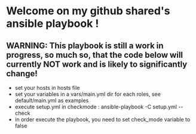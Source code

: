 # Welcome on my github shared's ansible playbook !

## WARNING: This playbook is still a work in progress, so much so, that the code below will currently NOT work and is likely to significantly change!

* set your hosts in hosts file
* set your variables in a vars/main.yml dir for each roles, see default/main.yml as examples
* execute setup.yml in checkmode : ansible-playbook -C setup.yml --check
* in order execute the playbook, you need to set check_mode variable to false
